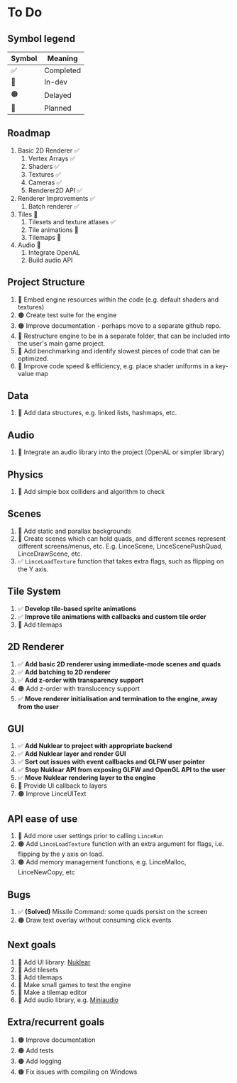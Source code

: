 # To Do

## Symbol legend
| Symbol | Meaning |
| ------ | ------- |
|   ✅   | Completed |
|   💛   | In-dev    |
|   🟠   | Delayed   |
|   🔷   | Planned   |


## Roadmap
1. Basic 2D Renderer ✅
	1. Vertex Arrays ✅
	2. Shaders ✅
	3. Textures ✅
	4. Cameras ✅
	5. Renderer2D API ✅
2. Renderer Improvements ✅
	1. Batch renderer ✅
3. Tiles 💛
	1. Tilesets and texture atlases ✅
	2. Tile animations 💛
	3. Tilemaps 💛
4. Audio 🔷
	1. Integrate OpenAL
	2. Build audio API

## Project Structure
1. 💛 Embed engine resources within the code (e.g. default shaders and textures)
2. 🟠 Create test suite for the engine
3. 🟠 Improve documentation - perhaps move to a separate github repo.
4. 🔷 Restructure engine to be in a separate folder, that can be included into the user's main game project.
5. 🔷 Add benchmarking and identify slowest pieces of code that can be optimized.
6. 🔷 Improve code speed & efficiency, e.g. place shader uniforms in a key-value map

## Data
1. 🔷 Add data structures, e.g. linked lists, hashmaps, etc. 

## Audio
1. 🔷 Integrate an audio library into the project (OpenAL or simpler library)

## Physics
1. 💛 Add simple box colliders and algorithm to check

## Scenes
1. 🔷 Add static and parallax backgrounds
2. 🔷 Create scenes which can hold quads, and different scenes represent different screens/menus, etc. E.g. LinceScene, LinceScenePushQuad, LinceDrawScene, etc.
3. ✅ `LinceLoadTexture` function that takes extra flags, such as flipping on the Y axis.

## Tile System
1. ✅ **Develop tile-based sprite animations**
2. ✅ **Improve tile animations with callbacks and custom tile order**
2. 💛 Add tilemaps

## 2D Renderer
1. ✅ **Add basic 2D renderer using immediate-mode scenes and quads**
2. ✅ **Add batching to 2D renderer**
3. ✅ **Add z-order with transparency support**
4. 🟠 Add z-order with translucency support
5. ✅ **Move renderer initialisation and termination to the engine, away from the user**

## GUI
1. ✅ **Add Nuklear to project with appropriate backend**
2. ✅ **Add Nuklear layer and render GUI**
3. ✅ **Sort out issues with event callbacks and GLFW user pointer**
4. ✅ **Stop Nuklear API from exposing GLFW and OpenGL API to the user**
5. ✅ **Move Nuklear rendering layer to the engine**
6. 🔷 Provide UI callback to layers
7. 🟠 Improve LinceUIText

## API ease of use
1. 💛 Add more user settings prior to calling `LinceRun`
2. 🟠 Add `LinceLoadTexture` function with an extra argument for flags, i.e. flipping by the y axis on load.
3. 🟠 Add memory management functions, e.g. LinceMalloc, LinceNewCopy, etc

## Bugs
1. ✅ **(Solved)** Missile Command: some quads persist on the screen
2. 🟠 Draw text overlay without consuming click events

## Next goals
1. 💛 Add UI library: [Nuklear](https://github.com/Immediate-Mode-UI/Nuklear/)
2. 💛 Add tilesets
3. 🔷 Add tilemaps
4. 🔷 Make small games to test the engine
5. 🔷 Make a tilemap editor
6. 🔷 Add audio library, e.g. [Miniaudio](https://github.com/mackron/miniaudio)

## Extra/recurrent goals
1. 🟠 Improve documentation
2. 🟠 Add tests
3. 🟠 Add logging
4. 🟠 Fix issues with compiling on Windows
